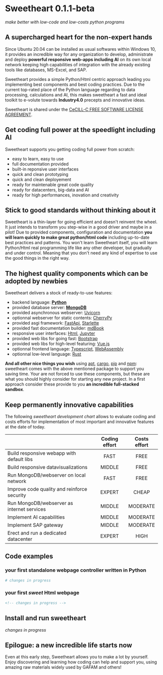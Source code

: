 # Sweetheart **0.1.1-beta**
*make better with low-code and low-costs python programs*


## A supercharged heart for the non-expert hands

Since Ubuntu 20.04 can be installed as usual softwares within Windows 10, it provides an incredible way for any organization to develop, administrate and deploy **powerful responsive web-apps including AI** on its own local network keeping high capabilities of integration with the already existing tools like databases, MS-Excel, and SAP.

Sweetheart provides a simple Python/Html centric approach leading you implementing best components and best coding practices. Due to the current top-rated place of the Python language regarding to data processing, calculations and AI, this makes sweetheart a fast and ideal toolkit to e-volute towards **Industry4.0** precepts and innovative ideas.

Sweetheart is shared under the [CeCILL-C FREE SOFTWARE LICENSE AGREEMENT](https://github.com/IncredibleProgress/sweetheart.py/blob/master/LICENSE).

## Get coding full power at the speedlight including AI

Sweetheart supports you getting coding full power from scratch:

- easy to learn, easy to use
- full documentation provided
- built-in reponsive user interfaces
- quick and clean prototyping
- quick and clean deployement
- ready for maintenable great code quality
- ready for datacenters, big-data and AI
- ready for high performances, inovation and creativity

## Stick to good standards without thinking about it

Sweetheart is a thin-layer for going efficient and doesn't reinvent the wheel. It just intends to transform you step-wise in a good driver and maybe in a pilot! Due to provided components, configuration and documentation **you will learn quickly to make great python/html code** including up-to-date best practices and patterns. You won't learn Sweetheart itself, you will learn Python/Html real programming life like any other developer, but gradually and under control. Meaning that you don't need any kind of expertise to use the good things in the right way.

## The highest quality components which can be adopted by newbies

Sweetheart delivers a stock of ready-to-use features:

- backend language: [**Python**](https://www.python.org/)
- provided database server: [**MongoDB**](https://www.mongodb.com/)
- provided asynchronous webserver: [Uvicorn](https://www.uvicorn.org/)
- optionnal webserver for static contents: [CherryPy](https://cherrypy.org/)
- provided asgi framework: [FastApi](https://fastapi.tiangolo.com/), [Starlette](https://www.starlette.io/)
- provided fast documentation builder: [mdBook](https://rust-lang.github.io/mdBook/index.html)
- responsive user interfaces: [Html](https://www.w3schools.com/), [Jupyter](https://jupyter.org/)
- provided web libs for going fast: [Bootstrap](https://getbootstrap.com/)
- provided web libs for high-level featuring: [Vue.js](https://vuejs.org/)
- optionnal frontend language: [Typescript](https://www.typescriptlang.org/), [WebAssembly](https://www.assemblyscript.org/)
- optionnal low-level language: [Rust](https://www.rust-lang.org/)

**And all other nice things you wish** using [apt](https://en.wikipedia.org/wiki/APT_(software)), [cargo](https://doc.rust-lang.org/cargo/), [pip](https://pip.pypa.io/en/stable/) and [npm](https://docs.npmjs.com/about-npm/): sweetheart comes with the above mentioned package to support you saving time. Your are not forced to use these components, but these are what you should highly consider for starting any new project. In a first approach consider these provide to you **an incredible full-stacked sandbox**.


## Keep permanently innovative capabilities

The following *sweetheart development chart* allows to evaluate coding and costs efforts for implementation of most important and innovative features at the date of today.

|                                              | Coding effort | Costs effort |
| :------------------------------------------- | :-----------: | :----------: |
| Build responsive webapp with default libs    | FAST          | FREE         |
| Build responsive datavisualizations          | MIDDLE        | FREE         |
| Run MongoDB/webserver on local network       | FAST          | FREE         |
| Improve code quality and reinforce security  | EXPERT        | CHEAP        |
| Run MongoDB/webserver as internet services   | MIDDLE        | MODERATE     |
| Implement AI capabilities                    | MIDDLE        | MODERATE     |
| Implement SAP gateway                        | MIDDLE        | MODERATE     |
| Erect and run a dedicated datacenter         | EXPERT        | HIGH         |

## Code examples

### your first standalone webpage controller written in Python

``` python
# changes in progress
```

### your first *sweet* Html webpage

``` html
<!-- changes in progress -->
```

## Install and run sweetheart

*changes in progress*

## Epilogue: a new incredible life starts now

Even at this early step, Sweetheart allows you to make a lot by yourself. Enjoy discovering and learning how coding can help and support you, using amazing raw materials widely used by GAFAM and others!

